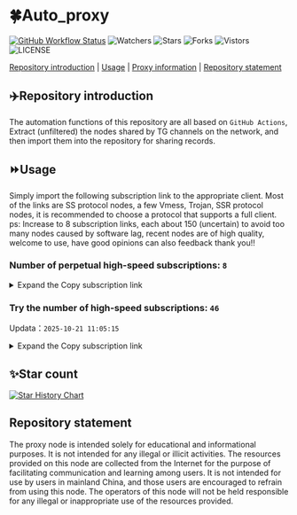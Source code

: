 # 🍀Auto_proxy
[![GitHub Workflow Status](https://img.shields.io/github/actions/workflow/status/PangTouY00/Auto_proxy/main.yml?branch=main)](https://github.com/PangTouY00/Auto_proxy/actions/workflows/main.yml?branch=main) 
![Watchers](https://img.shields.io/github/watchers/w1770946466/Auto_proxy) ![Stars](https://img.shields.io/github/stars/PangTouY00/Auto_proxy) ![Forks](https://img.shields.io/github/forks/w1770946466/Auto_proxy) ![Vistors](https://visitor-badge.laobi.icu/badge?page_id=PangTouY00.Auto_proxy) ![LICENSE](https://img.shields.io/badge/license-CC%20BY--SA%204.0-green.svg)

[Repository introduction](https://github.com/PangTouY00/Auto_proxy#Repositoryintroduction) | [Usage](https://github.com/PangTouY00/Auto_proxy#Usage) | [Proxy information](https://github.com/PangTouY00/Auto_proxy#Proxyinformation) | [Repository statement](https://github.com/PangTouY00/Auto_proxy#Repositorystatement)

## ✈️Repository introduction
The automation functions of this repository are all based on `GitHub Actions`,
Extract (unfiltered) the nodes shared by TG channels on the network, and then import them into the repository for sharing records.

## ⏩Usage
Simply import the following subscription link to the appropriate client. Most of the links are SS protocol nodes, a few Vmess, Trojan, SSR protocol nodes, it is recommended to choose a protocol that supports a full client.
ps: Increase to 8 subscription links, each about 150 (uncertain) to avoid too many nodes caused by software lag, recent nodes are of high quality, welcome to use, have good opinions can also feedback thank you!!

### Number of perpetual high-speed subscriptions: `8`

<details>
  <summary>Expand the Copy subscription link</summary>

  
- [Multiprotocol Base64 encoding](https://raw.githubusercontent.com/PangTouY00/Auto_proxy/main/Long_term_subscription1)
`https://raw.githubusercontent.com/PangTouY00/Auto_proxy/main/Long_term_subscription_num`
`Total number of merge nodes: 334`

- [Multiprotocol Base64 encoding](https://raw.githubusercontent.com/PangTouY00/Auto_proxy/main/Long_term_subscription1)
`https://raw.githubusercontent.com/PangTouY00/Auto_proxy/main/Long_term_subscription1`
`Total number of merge nodes: 42`

- [Multiprotocol Base64 encoding](https://raw.githubusercontent.com/PangTouY00/Auto_proxy/main/Long_term_subscription2)
`https://raw.githubusercontent.com/PangTouY00/Auto_proxy/main/Long_term_subscription2`
`Total number of merge nodes: 42`

- [Multiprotocol Base64 encoding](https://raw.githubusercontent.com/PangTouY00/Auto_proxy/main/Long_term_subscription3)
`https://raw.githubusercontent.com/PangTouY00/Auto_proxy/main/Long_term_subscription3`
`Total number of merge nodes: 42`

- [Multiprotocol Base64 encoding](https://raw.githubusercontent.com/PangTouY00/Auto_proxy/main/Long_term_subscription4)
`https://raw.githubusercontent.com/PangTouY00/Auto_proxy/main/Long_term_subscription4`
`Total number of merge nodes: 42`

- [Multiprotocol Base64 encoding](https://raw.githubusercontent.comPangTouY00/Auto_proxy/main/Long_term_subscription5)
`https://raw.githubusercontent.com/PangTouY00/Auto_proxy/main/Long_term_subscription5`
`Total number of merge nodes: 42`

- [Multiprotocol Base64 encoding](https://raw.githubusercontent.com/PangTouY00/Auto_proxy/main/Long_term_subscription6)
`https://raw.githubusercontent.com/PangTouY00/Auto_proxy/main/Long_term_subscription6`
`Total number of merge nodes: 42`

- [Multiprotocol Base64 encoding](https://raw.githubusercontent.com/PangTouY00/Auto_proxy/main/Long_term_subscription7)
`https://raw.githubusercontent.com/PangTouY00/Auto_proxy/main/Long_term_subscription7`
`Total number of merge nodes: 42`

- [Multiprotocol Base64 encoding](https://raw.githubusercontent.com/PangTouY00/Auto_proxy/main/Long_term_subscription8)
`https://raw.githubusercontent.com/PangTouY00/Auto_proxy/main/Long_term_subscription8`
`Total number of merge nodes: 40`

- [Clash subscription](https://raw.githubusercontent.com/PangTouY00/Auto_proxy/main/Long_term_subscription2.yaml)
`https://raw.githubusercontent.com/PangTouY00/Auto_proxy/main/Long_term_subscription1.yaml`


- [Clash subscription](https://raw.githubusercontent.com/PangTouY00/Auto_proxy/main/Long_term_subscription2.yaml)
`https://raw.githubusercontent.com/PangTouY00/Auto_proxy/main/Long_term_subscription2.yaml`


- [Clash subscription](https://raw.githubusercontent.com/PangTouY00/Auto_proxy/main/Long_term_subscription3.yaml)
`https://raw.githubusercontent.com/PangTouY00/Auto_proxy/main/Long_term_subscription3.yaml`
  
</details>

### Try the number of high-speed subscriptions: `46`
Updata：`2025-10-21 11:05:15`


<details>
  <summary>Expand the Copy subscription link</summary>  
















































































































































































































































































































































































































































































































































































































































































































































































































































































































































































































































































































































































































































































































































































































































































































































































































































































































































































































































































































































































































































































































































































































































































































































































































































































































































































































































































































































































































































































































































































































































































































































































































































































































































































































































































































































































































































































































































































































































































































































































































































































































































































































































































































































































































































































































































































































































































































































































































































































































































































































































































































































































































































































































































































































































































































































































































































































































































































































































































































































































































































































































































































































































































































































































































































































































































































































































































































































































































































































































































































































































































































































































































































































































































































































































































































































































































































































































































































































































































































































































































































































































































































































































































































































































































































































































































































































































































































































































































































































































































































































































































































































































































































































































































































































































































































































































































































































































































































































































































































































































































































































































































































































































































































































































































































































































































































































































































































































































































































































































































































































































































































































































































































































































































































































































































































































































































































































































































































































































































































































































































































































































































































































































































































































































































































































































































































































































































































































































































































































































































































































































































































































































































































































































































































































































































































































































































































































































































































































































































































































































































































































































































































































































































































































































































































































































































































































































































































































































































































































































































































































































































































































































































































































































































































































































































































































































































































































































































































































































































































































































































































































































































































































































































































































































































































































































































































































































































































































































































































































































































































































































































































































































































































































































































































































































































































































































































































































































































































































































































































































































































































































































































































































































































































































































































































































































































































































































































































































































































































































































































































































































































































































































































































































































































































































































































































































































































































































































































































































































































































































































































































































































































































































































































































































































































































































































































































































































































































































































































































































































































































































































































































































































































































































































































































































































































































































































































































































































































































































































































































































































































































































































































































































































































































































































































































































































































































































































































































































































































































































































































































































































































































































































































































































































































































































































































































































































































































































































































































































































































































































































































































































































































































































































































































































































































































































































































































































































































































































































































































































































































































































































































































































































































































































































































































































































































































































































































































































































































































































































































































































































































































































































































































































































































































































>Trial subscription：
`https://tizi8.top/api/v1/client/subscribe?token=2dce5941beef4f3f25bc4b5301452fbb`




>Trial subscription：
`https://xxx.yxt999.cn/api/v1/client/subscribe?token=bbea489ba4c5fb546341f42f9b5233a0`




>Trial subscription：
`https://v2.heiu.me/api/v1/client/subscribe?token=73054c7cf2922b45350fd5250aa84c3b`




>Trial subscription：
`https://fs.v2rayse.com/share/20251021/x5kulto5h6.txt`




>Trial subscription：
`https://kingfisher.top/api/v1/client/subscribe?token=aa96e9cf0ca25720a3c79dffd99e39c1`




>Trial subscription：
`https://xbd.iftballs.com/api/v1/client/subscribe?token=9b779bc9d76122960c38ed4cbb701134`




>Trial subscription：
`https://ylccloud.top/api/v1/client/subscribe?token=861dfe52b755e1d20279b15c6fcd90b2`




>Trial subscription：
`https://sufujia.top/api/v1/client/subscribe?token=6ba824ccd9f0a9be96a4f37b57302522`




>Trial subscription：
`https://yywhale.com/api/v1/client/subscribe?token=a21818fb0cfb33e3bf00791c152e3147`




>Trial subscription：
`https://cfvpn.com/api/v1/client/subscribe?token=cda9cfafcad0d78b72c703a68d54e303`




>Trial subscription：
`https://hjhaha.xxssx.cn/api/v1/client/subscribe?token=dcb3cbacee4910168834d64523b5a2be`




>Trial subscription：
`https://best.nxxbbf.com/api/v1/client/subscribe?token=a1370a3a2473ec0043345ec0b0e2e4c6`




>Trial subscription：
`https://go.yueyun.de/api/v1/client/subscribe?token=9e9d1769d99967cc387d73b7e0ca44bf`




>Trial subscription：
`https://www.louwangzhiyu.org/api/v1/client/subscribe?token=dcdf72c0d878f9bd1d1e0827ed38d76a`




>Trial subscription：
`https://slianvpn.com/api/v1/client/subscribe?token=7b2fb4de4ff30cc3dde373ce9a9a1e2f`




>Trial subscription：
`https://jshaha.xxssx.cn/api/v1/client/subscribe?token=45cca759f0676bab35360efd2a89ffd2`




>Trial subscription：
`https://www.ch000zy.com/api/v1/client/subscribe?token=89a1595b88e24c636205fafdbb2f6570`




>Trial subscription：
`https://vaamx.louwangzhiyu.online/api/v1/client/subscribe?token=f405576737232df8ad5c4cce19fc1b03`




>Trial subscription：
`https://56idc.news/api/v1/client/subscribe?token=51e24fe38d08e4be54155c0716240f2f`




>Trial subscription：
`https://slianvpn.top/api/v1/client/subscribe?token=7e39c323a5c453a175b4b7af2bd3eda6`




>Trial subscription：
`https://a.404300.xyz/api/v1/client/subscribe?token=d929bf9f34df550333cc51912c64f472`




>Trial subscription：
`https://xixixi003.hjsbssbsbsbsbs.sbs/api/v1/client/subscribe?token=d283d0414f4a25ada56f3699cbefa707`




>Trial subscription：
`http://107.173.31.17/api/v1/client/subscribe?token=247bdea47a0cdc474ecc343f94e8ab6f`




>Trial subscription：
`https://multiserver.multiserveradelshoop.com/api/v1/client/subscribe?token=6e3ad486f30d594ddd10961088b43429`




>Trial subscription：
`https://dyxixi001.xxssx.cn/api/v1/client/subscribe?token=d4ca6ecee66b26a9753911cf83f0d937`




>Trial subscription：
`https://dashuai.us/api/v1/client/subscribe?token=ac6338302567a2272a4c1d520ecf18f1`




>Trial subscription：
`https://gods3.dashicn.buzz/api/v1/client/subscribe?token=502b17c7ffa843bbe8e61b11cba56e8d`




>Trial subscription：
`https://www.56idc.news/api/v1/client/subscribe?token=b83bd7167610191000b02f346b311983`




>Trial subscription：
`https://jsxixi001.xxssx.cn/api/v1/client/subscribe?token=0bebea50f9e093d443412340ff51a17c`




>Trial subscription：
`https://pro.xmyidc.com/api/v1/client/subscribe?token=a14828f03dcf15db283bb9ac6212caac`




>Trial subscription：
`https://dyhaha.xxttx.cn/api/v1/client/subscribe?token=15fa4fec78234b3c0e45277452a915dc`




>Trial subscription：
`https://gods1.dashicn.buzz/api/v1/client/subscribe?token=dba76da189c7d2cd53fad103ef044700`




>Trial subscription：
`https://huojian4.top/api/v1/client/subscribe?token=6fe4603a3cc6cb8bfc86d54fa9f8233d`




>Trial subscription：
`https://old-v2b.linkedton.com/api/v1/client/subscribe?token=eabcefcece4648542c95ebe8f8c429b8`




>Trial subscription：
`https://poiuytrewq.yxt999.cn/api/v1/client/subscribe?token=a6f5557ee8a09b9ca88f92477ae83222`




>Trial subscription：
`https://syhaha.xxttx.cn/api/v1/client/subscribe?token=784bc112c7f3fb72402368b7608d6c3b`




>Trial subscription：
`https://hjxixi002.xxttx.cn/api/v1/client/subscribe?token=4787ade33b617af364d395b8aa631e03`




>Trial subscription：
`https://dyhaha.xxssx.cn/api/v1/client/subscribe?token=d614281ade6b9b16ceeb3fd81f9095b9`




>Trial subscription：
`https://dl.vfkum.website/api/v1/client/subscribe?token=c506a924756be8b73dddf6dd304c8551`




>Trial subscription：
`https://x2b.eans.top/api/v1/client/subscribe?token=7ad8e4b16fadd18184f432afd5d3e973`




>Trial subscription：
`https://hjxixi003.xxuux.cn/api/v1/client/subscribe?token=8721fb76b7a82d4f4add3bab0b4d12bb`




>Trial subscription：
`http://xxxxyyyy.njdjjxjbcbw.icu/api/v1/client/subscribe?token=4691c22cc8a1b72fdaaaa3232006f954`




>Trial subscription：
`https://syhaha.xxssx.cn/api/v1/client/subscribe?token=4672a35a4738aff11f8cc7e73ace4346`




>Trial subscription：
`https://gods2.dashicn.buzz/api/v1/client/subscribe?token=5144b54ab7658d6bafeb9b8dd14bbc26`




>Trial subscription：
`https://jshaha.xxttx.cn/api/v1/client/subscribe?token=dbde00838f024e291c99ca1aff9372d8`




>Trial subscription：
`https://tsxspace.com/api/v1/client/subscribe?token=2a49bdaca4a511298af6ccb587c07dd6`



</details>

## ✨Star count
[![Star History Chart](https://api.star-history.com/svg?repos=PangTouY00/Auto_proxy&type=Date)](https://star-history.com/#w1770946466/Auto_proxy&Date)



## Repository statement
The proxy node is intended solely for educational and informational purposes. It is not intended for any illegal or illicit activities. The resources provided on this node are collected from the Internet for the purpose of facilitating communication and learning among users. It is not intended for use by users in mainland China, and those users are encouraged to refrain from using this node. The operators of this node will not be held responsible for any illegal or inappropriate use of the resources provided.
